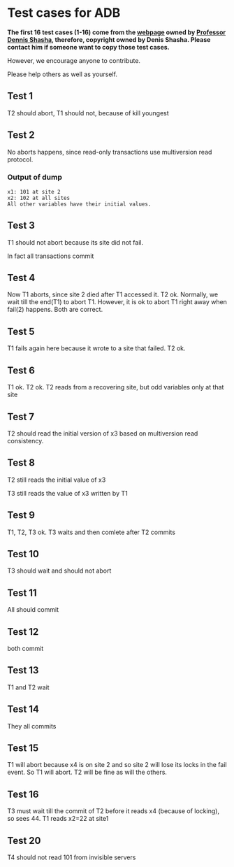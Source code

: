 # Test cases for ADB

**The first 16 test cases (1-16) come from the [webpage](http://cs.nyu.edu/courses/fall16/CSCI-GA.2434-001/projectsampletests.deadlockdetection) owned by [Professor Dennis Shasha](http://cs.nyu.edu/cs/faculty/shasha/), therefore, copyright owned by Denis Shasha. Please contact him if someone want to copy those test cases.**

However, we encourage anyone to contribute.

Please help others as well as yourself.

Test 1
-----
T2 should abort, T1 should not, because of kill youngest

Test 2
-----
No aborts happens, since read-only transactions use
multiversion read protocol.

### Output of dump
```
x1: 101 at site 2
x2: 102 at all sites
All other variables have their initial values.
```

Test 3
-----
T1 should not abort because its site did not fail.

In fact all transactions commit

Test 4
-----
Now T1 aborts, since site 2 died after T1 accessed it. T2 ok.
Normally, we wait till the end(T1) to abort T1.
However, it is ok to abort T1 right away when fail(2) happens. 
Both are correct.

Test 5
-----
T1 fails again here because it wrote to a site that failed. T2 ok.

Test 6
-----
T1 ok. T2 ok. T2 reads from a recovering site, but odd variables only at that site

Test 7
-----
T2 should read the initial version of x3 based on multiversion read consistency.

Test 8
-----
T2 still reads the initial value of x3

T3 still reads the value of x3 written by T1

Test 9
-----
T1, T2, T3 ok. T3 waits and then comlete after T2 commits 

Test 10
-----
T3 should wait and should not abort

Test 11
-----
All should commit

Test 12
-----
both commit

Test 13
-----
T1 and T2 wait

Test 14
-----
They all commits


Test 15
-----
T1 will abort because x4 is on site 2 and  so site 2 will lose its locks in the fail event.
So T1 will abort. T2 will be fine as will the others.


Test 16
-----
T3 must wait till the commit of T2 before it reads x4 
(because of locking), so sees 44.
T1 reads x2=22 at site1

Test 20
-----
T4 should not read 101 from invisible servers














